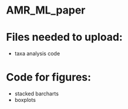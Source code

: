 # AMR_ML_paper

# Files needed to upload:
  - taxa analysis code
  
 # Code for figures:
  - stacked barcharts
  - boxplots
